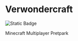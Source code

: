 # Verwondercraft
<img alt="Static Badge" src="https://img.shields.io/badge/Paper-1.20.4-greem">

Minecraft Multiplayer Pretpark
